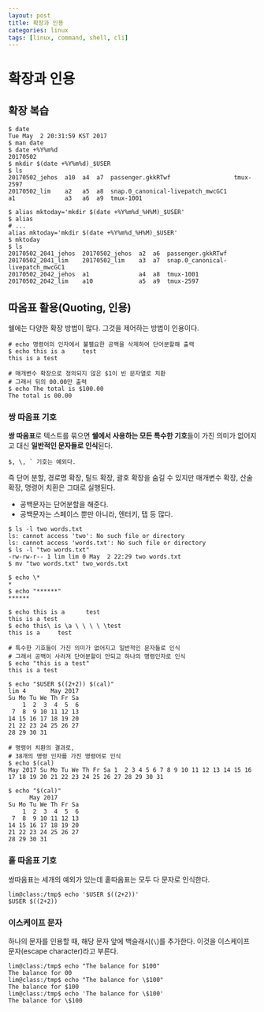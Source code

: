 ```yaml
---
layout: post
title: 확장과 인용
categories: linux
tags: [linux, command, shell, cli]
---
```


# 확장과 인용

## 확장 복습

```shell
$ date
Tue May  2 20:31:59 KST 2017
$ man date
$ date +%Y%m%d
20170502
$ mkdir $(date +%Y%m%d)_$USER
$ ls
20170502_jehos  a10  a4  a7  passenger.gkkRTwf                  tmux-2597
20170502_lim    a2   a5  a8  snap.0_canonical-livepatch_mwcGC1
a1              a3   a6  a9  tmux-1001

$ alias mktoday='mkdir $(date +%Y%m%d_%H%M)_$USER'
$ alias
# ...
alias mktoday='mkdir $(date +%Y%m%d_%H%M)_$USER'
$ mktoday
$ ls
20170502_2041_jehos  20170502_jehos  a2  a6  passenger.gkkRTwf
20170502_2041_lim    20170502_lim    a3  a7  snap.0_canonical-livepatch_mwcGC1
20170502_2042_jehos  a1              a4  a8  tmux-1001
20170502_2042_lim    a10             a5  a9  tmux-2597
```



## 따옴표 활용(Quoting, 인용)

쉘에는 다양한 확장 방법이 많다. 그것을 제어하는 방법이 인용이다.

```shell
# echo 명령어의 인자에서 불펼요한 공백을 삭제하여 단어분할해 출력
$ echo this is a     test
this is a test

# 매개변수 확장으로 정의되지 않은 $1이 빈 문자열로 치환
# 그래서 뒤의 00.00만 출력
$ echo The total is $100.00
The total is 00.00
```

### 쌍 따옴표 기호

**쌍 따옴표**로 텍스트를 묶으면 **쉘에서 사용하는 모든 특수한 기호**들이 가진 의미가 없어지고 대신 **일반적인 문자들로 인식**된다. 

```
$, \, ` 기호는 예외다.
```

즉 단어 분할, 경로명 확장, 틸드 확장, 괄호 확장을 숨길 수 있지만 매개변수 확장, 산술확장, 명령어 치환은 그대로 실행된다.

- 공백문자는 단어분할을 해준다.
- 공백문자는 스페이스 뿐만 아니라, 엔터키, 탭 등 많다.

```shell
$ ls -l two words.txt
ls: cannot access 'two': No such file or directory
ls: cannot access 'words.txt': No such file or directory
$ ls -l "two words.txt"
-rw-rw-r-- 1 lim lim 0 May  2 22:29 two words.txt
$ mv "two words.txt" two_words.txt
```



```shell
$ echo \*
*
$ echo "******"
******

$ echo this is a      test
this is a test
$ echo this\ is \a \ \ \ \ \test
this is a     test

# 특수한 기호들이 가진 의미가 없어지고 일반적인 문자들로 인식
# 그래서 공백이 사라져 단어분할이 안되고 하나의 명령인자로 인식
$ echo "this is a test"
this is a test

$ echo "$USER $((2+2)) $(cal)"
lim 4       May 2017
Su Mo Tu We Th Fr Sa
    1  2  3  4  5  6
 7  8  9 10 11 12 13
14 15 16 17 18 19 20
21 22 23 24 25 26 27
28 29 30 31

# 명령어 치환의 결과로, 
# 38개의 명령 인자를 가진 명령어로 인식
$ echo $(cal)
May 2017 Su Mo Tu We Th Fr Sa 1  2 3 4 5 6 7 8 9 10 11 12 13 14 15 16 17 18 19 20 21 22 23 24 25 26 27 28 29 30 31

$ echo "$(cal)"
      May 2017
Su Mo Tu We Th Fr Sa
    1  2  3  4  5  6
 7  8  9 10 11 12 13
14 15 16 17 18 19 20
21 22 23 24 25 26 27
28 29 30 31
```



### 홑 따옴표 기호

쌍따옴표는 세개의 예외가 있는데 홑따옴표는 모두 다 문자로 인식한다.

```shell
lim@class:/tmp$ echo '$USER $((2+2))'
$USER $((2+2))
```



### 이스케이프 문자

하나의 문자를 인용할 때, 해당 문자 앞에 백슬래시(`\`)를 추가한다. 이것을 이스케이프 문자(escape character)라고 부른다.

```shell
lim@class:/tmp$ echo "The balance for $100"
The balance for 00
lim@class:/tmp$ echo "The balance for \$100"
The balance for $100
lim@class:/tmp$ echo 'The balance for \$100'
The balance for \$100
```

